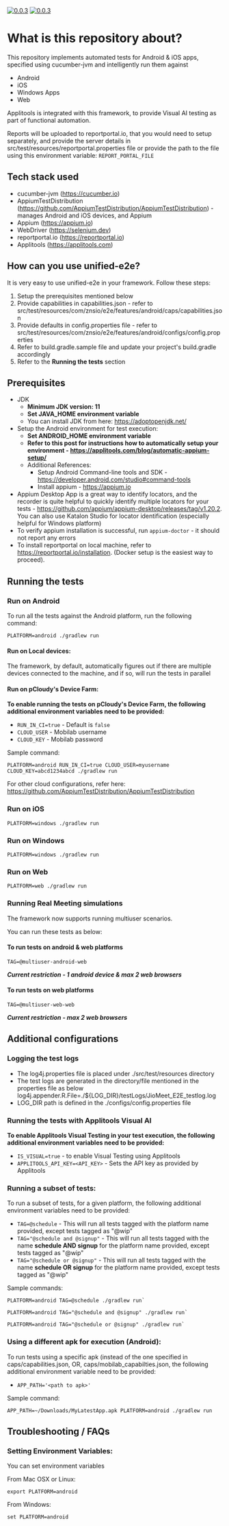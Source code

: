 [![0.0.3](https://jitpack.io/v/znsio/unified-e2e.svg)](https://jitpack.io/#znsio/unified-e2e)
[![0.0.3](https://jitci.com/gh/znsio/unified-e2e/svg)](https://jitci.com/gh/znsio/unified-e2e)


# What is this repository about?

This repository implements automated tests for Android & iOS apps, specified using cucumber-jvm and intelligently run
them against

* Android
* iOS
* Windows Apps
* Web

Applitools is integrated with this framework, to provide Visual AI testing as part of functional automation.

Reports will be uploaded to reportportal.io, that you would need to setup separately, and provide the server details in
src/test/resources/reportportal.properties file or provide the path to the file using this environment
variable: `REPORT_PORTAL_FILE`

## Tech stack used

* cucumber-jvm (https://cucumber.io)
* AppiumTestDistribution (https://github.com/AppiumTestDistribution/AppiumTestDistribution) -manages Android and iOS
  devices, and Appium
* Appium (https://appium.io)
* WebDriver (https://selenium.dev)
* reportportal.io (https://reportportal.io)
* Applitools (https://applitools.com)

## How can you use unified-e2e?
It is very easy to use unified-e2e in your framework.
Follow these steps:
1. Setup the prerequisites mentioned below
1. Provide capabilities in capabilities.json - refer to src/test/resources/com/znsio/e2e/features/android/caps/capabilities.json
1. Provide defaults in config.properties file - refer to src/test/resources/com/znsio/e2e/features/android/configs/config.properties
1. Refer to build.gradle.sample file and update your project's build.gradle accordingly
1. Refer to the **Running the tests** section

## Prerequisites

* JDK
  * **Minimum JDK version: 11**
  * **Set JAVA_HOME environment variable**
  * You can install JDK from here: https://adoptopenjdk.net/
* Setup the Android environment for test execution:
  * **Set ANDROID_HOME environment variable**
  * **Refer to this post for instructions how to automatically setup your environment - https://applitools.com/blog/automatic-appium-setup/**
  * Additional References:
    * Setup Android Command-line tools and SDK - https://developer.android.com/studio#command-tools
    * Install appium - https://appium.io
* Appium Desktop App is a great way to identify locators, and the recorder is quite helpful to quickly identify multiple
  locators for your tests - https://github.com/appium/appium-desktop/releases/tag/v1.20.2. You can also use Katalon
  Studio for locator identification (especially helpful for Windows platform)
* To verify appium installation is successful, run
  `appium-doctor` - it should not report any errors
* To install reportportal on local machine, refer to https://reportportal.io/installation. (Docker setup is the easiest way to proceed).

## Running the tests

### Run on Android

To run all the tests against the Android platform, run the following command:

    PLATFORM=android ./gradlew run

#### Run on Local devices:

The framework, by default, automatically figures out if there are multiple devices connected to the machine, and if so,
will run the tests in parallel

#### Run on pCloudy's Device Farm:

**To enable running the tests on pCloudy's Device Farm, the following additional environment variables need to be provided:**

* `RUN_IN_CI=true` - Default is `false`
* `CLOUD_USER` - Mobilab username
* `CLOUD_KEY` - Mobilab password

Sample command:

    PLATFORM=android RUN_IN_CI=true CLOUD_USER=myusername CLOUD_KEY=abcd1234abcd ./gradlew run

For other cloud configurations, refer here: https://github.com/AppiumTestDistribution/AppiumTestDistribution

### Run on iOS

    PLATFORM=windows ./gradlew run

### Run on Windows

    PLATFORM=windows ./gradlew run

### Run on Web

    PLATFORM=web ./gradlew run

### Running Real Meeting simulations

The framework now supports running multiuser scenarios.

You can run these tests as below:

#### To run tests on **android & web** platforms

    TAG=@multiuser-android-web

**_Current restriction - 1 android device & max 2 web browsers_**

#### To run tests on **web** platforms

    TAG=@multiuser-web-web 

**_Current restriction - max 2 web browsers_**

## Additional configurations

### Logging the test logs

* The log4j.properties file is placed under ./src/test/resources directory
* The test logs are generated in the directory/file mentioned in the properties file as below
    log4j.appender.R.File=./${LOG_DIR}/testLogs/JioMeet_E2E_testlog.log
* LOG_DIR path is defined in the ./configs/config.properties file

### Running the tests with Applitools Visual AI

**To enable Applitools Visual Testing in your test execution, the following additional environment variables need to be
provided:**

* `IS_VISUAL=true` - to enable Visual Testing using Applitools
* `APPLITOOLS_API_KEY=<API_KEY>` - Sets the API key as provided by Applitools

### Running a subset of tests:

To run a subset of tests, for a given platform, the following additional environment variables need to be provided:

* `TAG=@schedule` - This will run all tests tagged with the platform name provided, except tests tagged as "@wip"
* `TAG="@schedule and @signup"` - This will run all tests tagged with the name **schedule AND signup** for the platform
  name provided, except tests tagged as "@wip"
* `TAG="@schedule or @signup"` - This will run all tests tagged with the name **schedule OR signup** for the platform
  name provided, except tests tagged as "@wip"

Sample commands:

    PLATFORM=android TAG=@schedule ./gradlew run`

    PLATFORM=android TAG="@schedule and @signup" ./gradlew run`

    PLATFORM=android TAG="@schedule or @signup" ./gradlew run`

### Using a different apk for execution (Android):

To run tests using a specific apk (instead of the one specified in caps/capabilities.json, OR,
caps/mobilab_capabilties.json, the following additional environment variable need to be provided:

* `APP_PATH='<path to apk>'`

Sample command:

    APP_PATH=~/Downloads/MyLatestApp.apk PLATFORM=android ./gradlew run

## Troubleshooting / FAQs

### Setting Environment Variables:

You can set environment variables

From Mac OSX or Linux:

    export PLATFORM=android

From Windows:

    set PLATFORM=android
